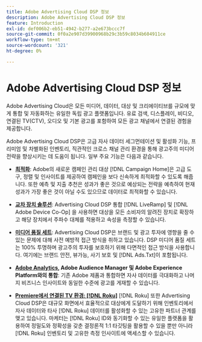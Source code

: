 ```yaml
---
title: Adobe Advertising Cloud DSP 정보
description: Adobe Advertising Cloud DSP 정보
feature: Introduction
exl-id: def006b2-eb51-4942-b277-a2e673bccc7f
source-git-commit: 0f0a2e907d39900968b29c3b59c8034b604911ce
workflow-type: tm+mt
source-wordcount: '321'
ht-degree: 0%

---
```


# Adobe Advertising Cloud DSP 정보

Adobe Advertising Cloud은 모든 미디어, 데이터, 대상 및 크리에이티브를 규모에 맞게 통합 및 자동화하는 유일한 독립 광고 플랫폼입니다. 유료 검색, 디스플레이, 비디오, 연결된 TV(CTV), 오디오 및 기본 광고를 포함하여 모든 광고 채널에서 연결된 경험을 제공합니다.

Adobe Advertising Cloud DSP은 고급 자사 데이터 세그먼테이션 및 활성화 기능, 프리미엄 및 차별화된 인벤토리, 직관적인 크로스 채널 관리 환경을 통해 광고주의 미디어 전략을 향상시키는 데 도움이 됩니다. 일부 주요 기능은 다음과 같습니다.

* [**최적화**](features/optimization.md): Adobe의 새로운 캠페인 관리 대상  [!DNL Campaign Home]은 고급 도구, 정렬 및 인사이트를 제공하여 캠페인을 보다 신속하게 최적화할 수 있도록 해줍니다. 또한 예측 및 지출 추천은 성과가 좋은 것으로 예상되는 전략을 예측하여 현재 성과가 가장 좋은 것이 아닐 수도 있으므로 데이터로 최적화할 수 있습니다.

* [**교차 장치 솔루션**](features/cross-device-solutions.md): Advertising Cloud DSP 통합  [!DNL LiveRamp] 및  [!DNL Adobe Device Co-Op] 을 사용하면 대상을 모든 소비자의 알려진 장치로 확장하고 해당 장치에서 주파수 대체를 적용하고 속성을 측정할 수 있습니다.

* [**미디어 품질 세트**](features/brand-safety-media-quality.md): Advertising Cloud DSP은 브랜드 및 광고 투자에 영향을 줄 수 있는 문제에 대해 사전 예방적 접근 방식을 취하고 있습니다. DSP 미디어 품질 세트는 100% 투명하며 광고주의 투자를 보호하기 위해 다면적인 접근 방식을 사용합니다. 여기에는 브랜드 안전, 뷰가능, 사기 보호 및 [!DNL Ads.Txt]이 포함됩니다.

* **[Adobe Analytics](/help/integrations/analytics/overview.md), Adobe Audience Manager 및 Adobe Experience Platform와의 통합**: 기존 Adobe 제품과 통합하면 자사 데이터를 극대화하고 나머지 비즈니스 인사이트와 동일한 수준에 광고를 게재할 수 있습니다.

* [**Premiere에서 연결된 TV 환경:  [!DNL Roku]**](/help/dsp/inventory/roku-inventory.md)  [!DNL Roku] 또한 Advertising Cloud DSP은 대규모 화면에서 효율적으로 대상에게 도달하기 위해 인벤토리에서 자사 데이터와 타사  [!DNL Roku] 데이터를 활성화할 수 있는 고유한 파트너 관계를 맺고 있습니다. 마케터는 [!DNL Roku] ID와 동기화할 수 있는 유일한 플랫폼을 활용하여 정밀도와 정확성을 갖춘 결정론적 1:1 타깃팅을 활용할 수 있을 뿐만 아니라 [!DNL Roku] 인벤토리 및 고유한 측정 인사이트에 액세스할 수 있습니다.
